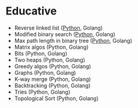 # Educative

* Reverse linked list ([Python](./python/patterns/reverse_linked_list.py), Golang)
* Modified binary search ([Python](./python/patterns/modified_binary_search.py), Golang)
* Max path length in binary tree ([Python](./python/patterns/max_path_length_tree.py), Golang)
* Matrix algos (Python, Golang)
* Bits (Python, Golang)
* Two heaps (Python, Golang)
* Greedy algos (Python, Golang)
* Graphs (Python, Golang)
* K-way merge (Python, Golang)
* Backtracking (Python, Golang)
* Tries (Python, Golang)
* Topological Sort (Python, Golang)
